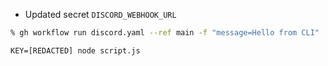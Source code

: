 - Updated secret `DISCORD_WEBHOOK_URL`

```bash
% gh workflow run discord.yaml --ref main -f "message=Hello from CLI"
```

```
KEY=[REDACTED] node script.js
```
